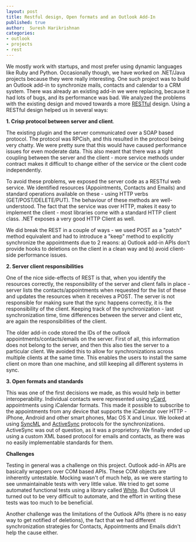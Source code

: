 ```yaml
---
layout: post
title: Restful design, Open formats and an Outlook Add-In
published: true
author:  Suresh Harikrishnan
categories:
- outlook
- projects
- rest
---
```


We mostly work with startups, and most prefer using dynamic languages
like Ruby and Python. Occasionally though, we have worked on .NET/Java
projects because they were really interesting. One such project was to
build an Outlook add-in to synchronize mails, contacts and calendar to
a CRM system. There was already an existing add-in we were replacing,
because it had lots of bugs, and its performance was bad. We analyzed
the problems with the existing design and moved towards a more
[RESTful](http://en.wikipedia.org/wiki/REST) design. Using a RESTful
design helped us in several ways:


**1. Crisp protocol between server and client**.

The existing plugin and the server communicated over a SOAP based
protocol. The protocol was RPCish, and this resulted in the protocol
being very chatty. We were pretty sure that this would have caused
performance issues for even moderate data. This also meant that there
was a tight coupling between the server and the client - more service
methods under contract makes it difficult to change either of the
service or the client code independently.

To avoid these problems, we exposed the server code as a RESTful web
service. We identified resources (Appointments, Contacts and Emails)
and standard operations available on these - using HTTP verbs
(GET/POST/DELETE/PUT). The behaviour of these methods are
well-understood. The fact that the service was over HTTP, makes it
easy to implement the client - most libraries come with a standard
HTTP client class. .NET exposes a very good HTTP Client as well.

We did break the REST in a couple of ways - we used POST as a "patch"
method equivalent and had to introduce a "keep" method to explicitly
synchronize the appointments due to 2 reaons: a) Outlook add-in APIs
don't provide hooks to deletions on the client in a clean way and b)
avoid client-side performance issues.

**2. Server client responsibilities**

One of the nice side-effects of REST is that, when you identify the
resources correctly, the responsibility of the server and client falls
in place - server lists the contacts/appointments when requested for
the list of these and updates the resources when it receives a
POST. The server is not responsible for making sure that the sync
happens correctly, it is the responsibility of the client. Keeping
track of the synchronization - last synchronization time, time
differences between the server and client etc, are again the
responsibilities of the client.

The older add-in code stored the IDs of the outlook
appointments/contacts/emails on the server. First of all, this
information does not belong to the server, and then this also ties the
server to a particular client. We avoided this to allow for
synchronizations across multiple clients at the same time. This
enables the users to install the same client on more than one machine,
and still keeping all different systems in sync.

**3. Open formats and standards**

This was one of the first decisions we made, as this would help in
better interoperability. Individual contacts were represented using
[vCard](http://en.wikipedia.org/wiki/VCard), appointments using
iCalendar formats. This made it possible to subscribe to the
appointments from any device that supports the iCalendar over HTTP -
iPhone, Android and other smart phones, Mac OS X and Linux. We looked
at using [SyncML](http://en.wikipedia.org/wiki/SyncML) and
[ActiveSync](http://en.wikipedia.org/wiki/ActiveSync) protocols for
the synchronizations. ActiveSync was out of question, as it was a
proprietory. We finally ended up using a custom XML based protocol for
emails and contacts, as there was no easily implementable standards
for them.

**Challenges**

Testing in general was a challenge on this project. Outlook add-in
APIs are basically wrappers over COM based APIs. These COM objects are
inherently untestable. Mocking wasn't of much help, as we were
starting to see unmaintainable tests with very little value. We tried
to get some automated functional tests using a library called
[White](http://white.codeplex.com/). But Outlook UI turned out to be
very difficult to automate, and the effort in writing these tests was
too much to be beneficial.

Another challenge was the limitations of the Outlook APIs (there is no
easy way to get notified of deletions), the fact that we had different
synchronization strategies for Contacts, Appointments and Emails
didn't help the cause either.
